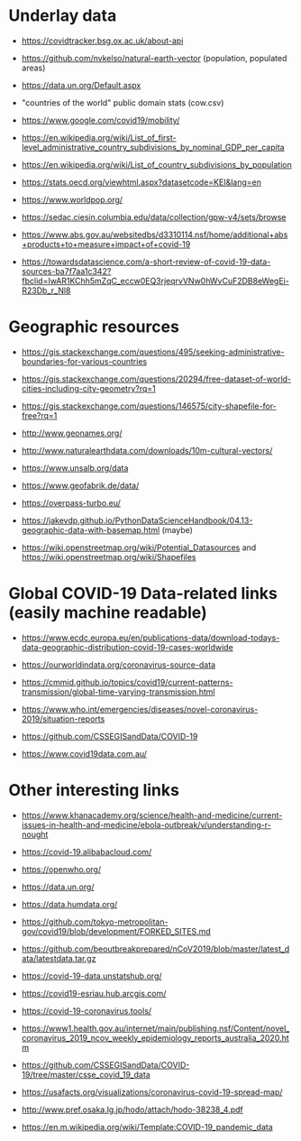 # Underlay data

* https://covidtracker.bsg.ox.ac.uk/about-api

* https://github.com/nvkelso/natural-earth-vector (population, populated areas)

* https://data.un.org/Default.aspx

* "countries of the world" public domain stats (cow.csv)

* https://www.google.com/covid19/mobility/

* https://en.wikipedia.org/wiki/List_of_first-level_administrative_country_subdivisions_by_nominal_GDP_per_capita

* https://en.wikipedia.org/wiki/List_of_country_subdivisions_by_population

* https://stats.oecd.org/viewhtml.aspx?datasetcode=KEI&lang=en

* https://www.worldpop.org/

* https://sedac.ciesin.columbia.edu/data/collection/gpw-v4/sets/browse

* https://www.abs.gov.au/websitedbs/d3310114.nsf/home/additional+abs+products+to+measure+impact+of+covid-19

* https://towardsdatascience.com/a-short-review-of-covid-19-data-sources-ba7f7aa1c342?fbclid=IwAR1KChh5mZqC_eccw0EQ3rjeqrvVNw0hWvCuF2DB8eWegEi-R23Db_r_Nl8

# Geographic resources

* https://gis.stackexchange.com/questions/495/seeking-administrative-boundaries-for-various-countries

* https://gis.stackexchange.com/questions/20294/free-dataset-of-world-cities-including-city-geometry?rq=1

* https://gis.stackexchange.com/questions/146575/city-shapefile-for-free?rq=1

* http://www.geonames.org/

* http://www.naturalearthdata.com/downloads/10m-cultural-vectors/

* https://www.unsalb.org/data

* https://www.geofabrik.de/data/

* https://overpass-turbo.eu/

* https://jakevdp.github.io/PythonDataScienceHandbook/04.13-geographic-data-with-basemap.html (maybe)

* https://wiki.openstreetmap.org/wiki/Potential_Datasources and https://wiki.openstreetmap.org/wiki/Shapefiles

# Global COVID-19 Data-related links (easily machine readable)

* https://www.ecdc.europa.eu/en/publications-data/download-todays-data-geographic-distribution-covid-19-cases-worldwide

* https://ourworldindata.org/coronavirus-source-data

* https://cmmid.github.io/topics/covid19/current-patterns-transmission/global-time-varying-transmission.html

* https://www.who.int/emergencies/diseases/novel-coronavirus-2019/situation-reports

* https://github.com/CSSEGISandData/COVID-19

* https://www.covid19data.com.au/

# Other interesting links

* https://www.khanacademy.org/science/health-and-medicine/current-issues-in-health-and-medicine/ebola-outbreak/v/understanding-r-nought

* https://covid-19.alibabacloud.com/

* https://openwho.org/

* https://data.un.org/

* https://data.humdata.org/

* https://github.com/tokyo-metropolitan-gov/covid19/blob/development/FORKED_SITES.md

* https://github.com/beoutbreakprepared/nCoV2019/blob/master/latest_data/latestdata.tar.gz

* https://covid-19-data.unstatshub.org/

* https://covid19-esriau.hub.arcgis.com/

* https://covid-19-coronavirus.tools/

* https://www1.health.gov.au/internet/main/publishing.nsf/Content/novel_coronavirus_2019_ncov_weekly_epidemiology_reports_australia_2020.htm

* https://github.com/CSSEGISandData/COVID-19/tree/master/csse_covid_19_data

* https://usafacts.org/visualizations/coronavirus-covid-19-spread-map/

* http://www.pref.osaka.lg.jp/hodo/attach/hodo-38238_4.pdf

* https://en.m.wikipedia.org/wiki/Template:COVID-19_pandemic_data

